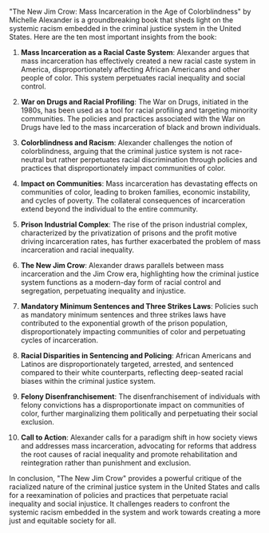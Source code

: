 "The New Jim Crow: Mass Incarceration in the Age of Colorblindness" by Michelle Alexander is a groundbreaking book that sheds light on the systemic racism embedded in the criminal justice system in the United States. Here are the ten most important insights from the book:

1. **Mass Incarceration as a Racial Caste System**: Alexander argues that mass incarceration has effectively created a new racial caste system in America, disproportionately affecting African Americans and other people of color. This system perpetuates racial inequality and social control.

2. **War on Drugs and Racial Profiling**: The War on Drugs, initiated in the 1980s, has been used as a tool for racial profiling and targeting minority communities. The policies and practices associated with the War on Drugs have led to the mass incarceration of black and brown individuals.

3. **Colorblindness and Racism**: Alexander challenges the notion of colorblindness, arguing that the criminal justice system is not race-neutral but rather perpetuates racial discrimination through policies and practices that disproportionately impact communities of color.

4. **Impact on Communities**: Mass incarceration has devastating effects on communities of color, leading to broken families, economic instability, and cycles of poverty. The collateral consequences of incarceration extend beyond the individual to the entire community.

5. **Prison Industrial Complex**: The rise of the prison industrial complex, characterized by the privatization of prisons and the profit motive driving incarceration rates, has further exacerbated the problem of mass incarceration and racial inequality.

6. **The New Jim Crow**: Alexander draws parallels between mass incarceration and the Jim Crow era, highlighting how the criminal justice system functions as a modern-day form of racial control and segregation, perpetuating inequality and injustice.

7. **Mandatory Minimum Sentences and Three Strikes Laws**: Policies such as mandatory minimum sentences and three strikes laws have contributed to the exponential growth of the prison population, disproportionately impacting communities of color and perpetuating cycles of incarceration.

8. **Racial Disparities in Sentencing and Policing**: African Americans and Latinos are disproportionately targeted, arrested, and sentenced compared to their white counterparts, reflecting deep-seated racial biases within the criminal justice system.

9. **Felony Disenfranchisement**: The disenfranchisement of individuals with felony convictions has a disproportionate impact on communities of color, further marginalizing them politically and perpetuating their social exclusion.

10. **Call to Action**: Alexander calls for a paradigm shift in how society views and addresses mass incarceration, advocating for reforms that address the root causes of racial inequality and promote rehabilitation and reintegration rather than punishment and exclusion.

In conclusion, "The New Jim Crow" provides a powerful critique of the racialized nature of the criminal justice system in the United States and calls for a reexamination of policies and practices that perpetuate racial inequality and social injustice. It challenges readers to confront the systemic racism embedded in the system and work towards creating a more just and equitable society for all.